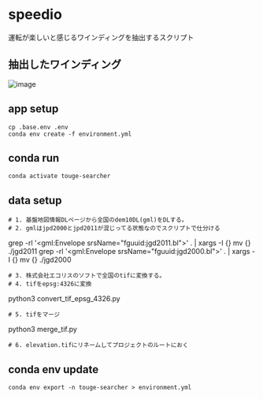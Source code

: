 # speedio

運転が楽しいと感じるワインディングを抽出するスクリプト

## 抽出したワインディング

![image](https://github.com/user-attachments/assets/8798ffff-2cfc-4f02-8c32-f0050b1f1b5d)

## app setup

```
cp .base.env .env
conda env create -f environment.yml
```

## conda run

```
conda activate touge-searcher
```

## data setup

```
# 1. 基盤地図情報DLページから全国のdem10DL(gml)をDLする。
# 2. gmlはjpd2000とjpd2011が混じってる状態なのでスクリプトで仕分ける
```

grep -rl '<gml:Envelope srsName="fguuid:jgd2011.bl">' . | xargs -I {} mv {} ./jgd2011
grep -rl '<gml:Envelope srsName="fguuid:jgd2000.bl">' . | xargs -I {} mv {} ./jgd2000

```
# 3. 株式会社エコリスのソフトで全国のtifに変換する。
# 4. tifをepsg:4326に変換
```

python3 convert_tif_epsg_4326.py

```
# 5. tifをマージ
```

python3 merge_tif.py

```
# 6. elevation.tifにリネームしてプロジェクトのルートにおく
```

## conda env update

```
conda env export -n touge-searcher > environment.yml
```
